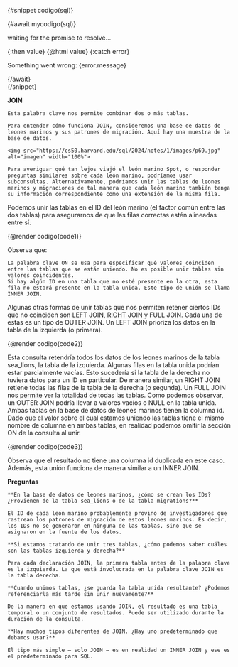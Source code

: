 <script>
	import { createHighlighter } from 'shiki';
  let code = $state('');


  const code1 = `
  SELECT * FROM sea_lions
    JOIN migrations ON migrations.id = sea_lions.id;

`
  const code2 = `
  SELECT * FROM sea_lions
    LEFT JOIN migrations ON migrations.id = sea_lions.id;

`
  const code3 = `
  SELECT * FROM sea_lions
    NATURAL JOIN migrations;


`
const code4 = `
  SELECT name FROM authors
    WHERE id = (
        SELECT author_id FROM authored
          WHERE book_id = (
            SELECT id FROM books
              WHERE title = 'Flights'
          )
    );
`
const code5 = `
  SELECT title FROM books
    WHERE id IN (
      SELECT book_id FROM authored
      WHERE author_id = (
        SELECT id FROM authors
          WHERE name = 'Fernanda Melchor'
      )
    );
`
 const mycodigo = async (code) => {

    const highlighter = await createHighlighter({
      themes: ['poimandres'],
      langs: ['sql'],
    })


    const html = highlighter.codeToHtml(code, { lang: 'sql', theme: 'poimandres' });

    return html

  }


</script>

{#snippet codigo(sql)}
<div style="font-size: 1 rem">
  {#await mycodigo(sql)}
    <!-- promise is pending -->
    <p>waiting for the promise to resolve...</p>
  {:then value}
    <!-- promise was fulfilled or not a Promise -->
     {@html value}
  {:catch error}
    <!-- promise was rejected -->
    <p>Something went wrong: {error.message}</p>
  {/await}
</div>
{/snippet}


**JOIN**

    Esta palabra clave nos permite combinar dos o más tablas.

    Para entender cómo funciona JOIN, consideremos una base de datos de leones marinos y sus patrones de migración. Aquí hay una muestra de la base de datos.

    <img src="https://cs50.harvard.edu/sql/2024/notes/1/images/p69.jpg" alt="imagen" width="100%">

    Para averiguar qué tan lejos viajó el león marino Spot, o responder preguntas similares sobre cada león marino, podríamos usar subconsultas. Alternativamente, podríamos unir las tablas de leones marinos y migraciones de tal manera que cada león marino también tenga su información correspondiente como una extensión de la misma fila.
Podemos unir las tablas en el ID del león marino (el factor común entre las dos tablas) para asegurarnos de que las filas correctas estén alineadas entre sí.

{@render codigo(code1)}

Observa que:

    La palabra clave ON se usa para especificar qué valores coinciden entre las tablas que se están uniendo. No es posible unir tablas sin valores coincidentes.
    Si hay algún ID en una tabla que no esté presente en la otra, esta fila no estará presente en la tabla unida. Este tipo de unión se llama INNER JOIN.

Algunas otras formas de unir tablas que nos permiten retener ciertos IDs que no coinciden son LEFT JOIN, RIGHT JOIN y FULL JOIN. Cada una de estas es un tipo de OUTER JOIN.
Un LEFT JOIN prioriza los datos en la tabla de la izquierda (o primera).

{@render codigo(code2)}

Esta consulta retendría todos los datos de los leones marinos de la tabla sea_lions, la tabla de la izquierda. Algunas filas en la tabla unida podrían estar parcialmente vacías. Esto sucedería si la tabla de la derecha no tuviera datos para un ID en particular.
De manera similar, un RIGHT JOIN retiene todas las filas de la tabla de la derecha (o segunda). Un FULL JOIN nos permite ver la totalidad de todas las tablas.
Como podemos observar, un OUTER JOIN podría llevar a valores vacíos o NULL en la tabla unida.
Ambas tablas en la base de datos de leones marinos tienen la columna id. Dado que el valor sobre el cual estamos uniendo las tablas tiene el mismo nombre de columna en ambas tablas, en realidad podemos omitir la sección ON de la consulta al unir.

{@render codigo(code3)}

Observa que el resultado no tiene una columna id duplicada en este caso. Además, esta unión funciona de manera similar a un INNER JOIN.

**Preguntas**

    **En la base de datos de leones marinos, ¿cómo se crean los IDs? ¿Provienen de la tabla sea_lions o de la tabla migrations?**

    El ID de cada león marino probablemente provino de investigadores que rastrean los patrones de migración de estos leones marinos. Es decir, los IDs no se generaron en ninguna de las tablas, sino que se asignaron en la fuente de los datos.

    **Si estamos tratando de unir tres tablas, ¿cómo podemos saber cuáles son las tablas izquierda y derecha?**

    Para cada declaración JOIN, la primera tabla antes de la palabra clave es la izquierda. La que está involucrada en la palabra clave JOIN es la tabla derecha.

    **Cuando unimos tablas, ¿se guarda la tabla unida resultante? ¿Podemos referenciarla más tarde sin unir nuevamente?**

    De la manera en que estamos usando JOIN, el resultado es una tabla temporal o un conjunto de resultados. Puede ser utilizado durante la duración de la consulta.

    **Hay muchos tipos diferentes de JOIN. ¿Hay uno predeterminado que debamos usar?**

    El tipo más simple — solo JOIN — es en realidad un INNER JOIN y ese es el predeterminado para SQL.



